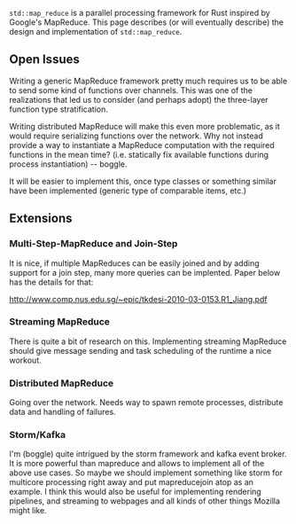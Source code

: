`std::map_reduce` is a parallel processing framework for Rust inspired by Google's MapReduce. This page describes (or will eventually describe) the design and implementation of `std::map_reduce`.

## Open Issues

Writing a generic MapReduce framework pretty much requires us to be able to send some kind of functions over channels. This was one of the realizations that led us to consider (and perhaps adopt) the three-layer function type stratification.

Writing distributed MapReduce will make this even more problematic, as it would require serializing functions over the network. Why not instead provide a way to instantiate a MapReduce computation with the required functions in the mean time? (i.e. statically fix available functions during process instantiation) -- boggle.

It will be easier to implement this, once type classes or something similar have been implemented (generic type of comparable items, etc.)

## Extensions

### Multi-Step-MapReduce and Join-Step

It is nice, if multiple MapReduces can be easily joined and by adding support for a join step, many more queries can be implented. Paper below has the details for that:

http://www.comp.nus.edu.sg/~epic/tkdesi-2010-03-0153.R1_Jiang.pdf

### Streaming MapReduce

There is quite a bit of research on this.  Implementing streaming MapReduce should give message sending and task scheduling of the runtime a nice workout.

### Distributed MapReduce

Going over the network. Needs way to spawn remote processes, distribute data and handling of failures.

### Storm/Kafka

I'm (boggle) quite intrigued by the storm framework and kafka event broker. It is more powerful than mapreduce and allows to implement all of the above use cases. So maybe we should implement something like storm for multicore processing right away and put mapreducejoin atop as an example. I think this would also be useful for implementing rendering pipelines, and streaming to webpages and all kinds of other things Mozilla might like. 